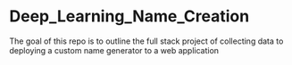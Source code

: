 # Deep_Learning_Name_Creation
The goal of this repo is to outline the full stack project of collecting data to deploying a custom name generator to a web application
